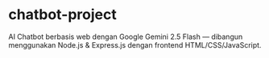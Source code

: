 # chatbot-project
AI Chatbot berbasis web dengan Google Gemini 2.5 Flash — dibangun menggunakan Node.js &amp; Express.js dengan frontend HTML/CSS/JavaScript.
